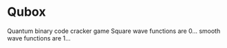 # Qubox
Quantum binary code cracker game
Square wave functions are 0... smooth wave functions are 1...
